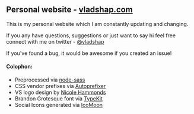 ## Personal website - [vladshap.com](http://vladshap.com)
This is my personal website which I am constantly updating and changing.

If you any have questions, suggestions or just want to say hi feel free connect with me on twitter - [@vladshap](http://twitter.com/vladshap)

If you've found a bug, it would be awesome if you created an issue!


#### Colophon:
* Preprocessed via [node-sass](https://github.com/sass/node-sass)
* CSS vendor prefixes via [Autoprefixer](https://github.com/ai/autoprefixer)
* VS logo design by [Nicole Hammonds](http://nicole-hammonds.com)
* Brandon Grotesque font via [TypeKit](https://typekit.com/fonts/brandon-grotesque)
* Social Icons generated via [IcoMoon](http://icomoon.io/app/)








